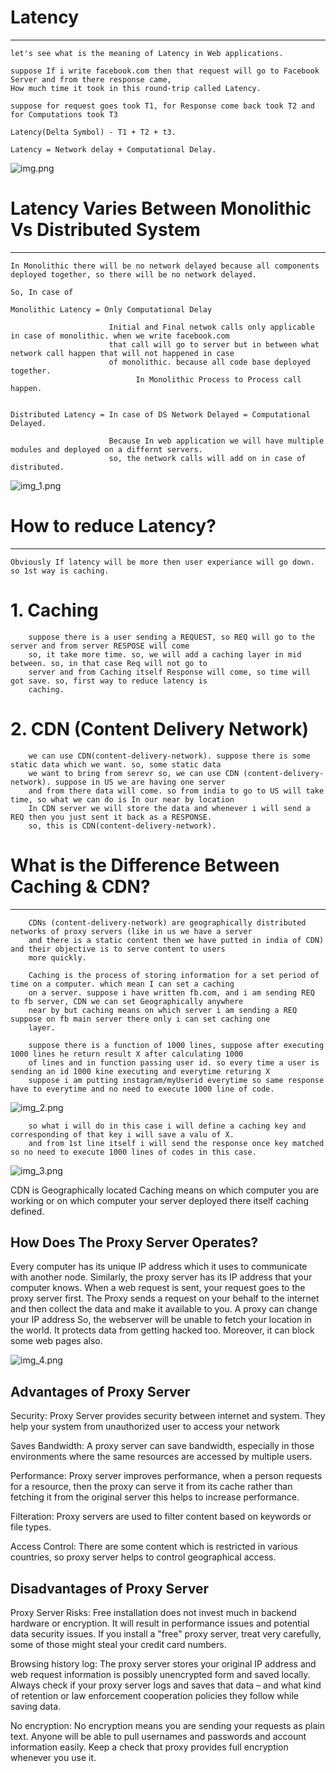 
# Latency
-----------
    let's see what is the meaning of Latency in Web applications. 

    suppose If i write facebook.com then that request will go to Facebook Server and from there response came,
    How much time it took in this round-trip called Latency.

    suppose for request goes took T1, for Response come back took T2 and for Computations took T3 

    Latency(Delta Symbol) - T1 + T2 + t3.

    Latency = Network delay + Computational Delay.

   ![img.png](img.png)

    
# Latency Varies Between Monolithic Vs Distributed System
----------------------------------------------------------

    In Monolithic there will be no network delayed because all components deployed together, so there will be no network delayed.

    So, In case of
    
    Monolithic Latency = Only Computational Delay

                          Initial and Final netwok calls only applicable in case of monolithic. when we write facebook.com
                          that call will go to server but in between what network call happen that will not happened in case
                          of monolithic. because all code base deployed together.
                                In Monolithic Process to Process call happen. 
                          

    Distributed Latency = In case of DS Network Delayed = Computational Delayed.
                          
                          Because In web application we will have multiple modules and deployed on a differnt servers. 
                          so, the network calls will add on in case of distributed. 

    

   ![img_1.png](img_1.png)
   


# How to reduce Latency?
--------------------------

    Obviously If latency will be more then user experiance will go down. so 1st way is caching.

   # 1. Caching 

        suppose there is a user sending a REQUEST, so REQ will go to the server and from server RESPOSE will come
        so, it take more time. so, we will add a caching layer in mid between. so, in that case Req will not go to
        server and from Caching itself Response will come, so time will got save. so, first way to reduce latency is 
        caching.

   # 2. CDN (Content Delivery Network)
        
        we can use CDN(content-delivery-network). suppose there is some static data which we want. so, some static data
        we want to bring from serevr so, we can use CDN (content-delivery-network). suppose in US we are having one server
        and from there data will come. so from india to go to US will take time, so what we can do is In our near by location
        In CDN server we will store the data and whenever i will send a REQ then you just sent it back as a RESPONSE.
        so, this is CDN(content-delivery-network).



# What is the Difference Between Caching & CDN?
-----------------------------------------------

        CDNs (content-delivery-network) are geographically distributed networks of proxy servers (like in us we have a server 
        and there is a static content then we have putted in india of CDN) and their objective is to serve content to users
        more quickly. 

        Caching is the process of storing information for a set period of time on a computer. which mean I can set a caching 
        on a server. suppose i have written fb.com, and i am sending REQ to fb server, CDN we can set Geographically anywhere
        near by but caching means on which server i am sending a REQ suppose on fb main server there only i can set caching one
        layer.

        suppose there is a function of 1000 lines, suppose after executing 1000 lines he return result X after calculating 1000
        of lines and in function passing user id. so every time a user is sending an id 1000 kine executing and everytime returing X
        suppose i am putting instagram/myUserid everytime so same response have to everytime and no need to execute 1000 line of code.
        
   ![img_2.png](img_2.png)
    
        so what i will do in this case i will define a caching key and corresponding of that key i will save a valu of X.
        and from 1st line itself i will send the response once key matched so no need to execute 1000 lines of codes in this case.
   ![img_3.png](img_3.png)
        

 CDN is Geographically located Caching means on which computer you are working or on which computer your server deployed 
 there itself caching defined. 




How Does The Proxy Server Operates?
------------------------------------

Every computer has its unique IP address which it uses to communicate with another node. Similarly, the proxy server has its 
IP address that your computer knows. When a web request is sent, your request goes to the proxy server first. The Proxy sends 
a request on your behalf to the internet and then collect the data and make it available to you. A proxy can change your IP
address So, the webserver will be unable to fetch your location in the world. It protects data from getting hacked too. 
Moreover, it can block some web pages also.

![img_4.png](img_4.png)

Advantages of Proxy Server
---------------------------

Security: Proxy Server provides security between internet and system. They help your system from unauthorized user to access your network

Saves Bandwidth: A proxy server can save bandwidth, especially in those environments where the same resources are accessed by multiple users.

Performance: Proxy server improves performance, when a person requests for a resource, then the proxy can serve it from its cache rather than fetching it from the original server this helps to increase performance.

Filteration: Proxy servers are used to filter content based on keywords or file types.

Access Control: There are some content which is restricted in various countries, so proxy server helps to control geographical access.


Disadvantages of Proxy Server
-----------------------------------
Proxy Server Risks: Free installation does not invest much in backend hardware or encryption. It will result in performance 
issues and potential data security issues. If you install a "free" proxy server, treat very carefully, some of those might 
steal your credit card numbers.

Browsing history log: The proxy server stores your original IP address and web request information is possibly unencrypted 
form and saved locally. Always check if your proxy server logs and saves that data – and what kind of retention or law 
enforcement cooperation policies they follow while saving data.

No encryption: No encryption means you are sending your requests as plain text. Anyone will be able to pull usernames 
and passwords and account information easily. Keep a check that proxy provides full encryption whenever you use it.
        